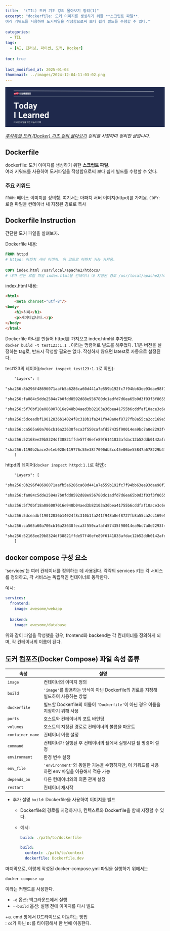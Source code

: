 ```yaml
---
title:  "(TIL) 도커 기초 강의 몰아보기 정리(1)"
excerpt: "dockerfile: 도커 이미지를 생성하기 위한 **스크립트 파일**.    
여러 키워드를 사용하여 도커파일을 작성함으로써 보다 쉽게 빌드를 수행할 수 있다."

categories:
  - TIL
tags:
  - [AI, 딥러닝, 파이썬, 도커, Docker]

toc: true

last_modified_at: 2025-01-03
thumbnail: ../images/2024-12-04-11-03-02.png
---
```

![](/images/../images/2024-12-04-11-03-02.png)

*[추석특집 도커 (Docker) 기초 강의 몰아보기](https://www.youtube.com/watch?v=IqnAiM1A0d8&list=PLlTylS8uB2fDLJRJCXqUowsOViG-ZKnWy&index=16) 강의를 시청하며 정리한 글입니다.*

## Dockerfile
dockerfile: 도커 이미지를 생성하기 위한 **스크립트 파일**.    
여러 키워드를 사용하여 도커파일을 작성함으로써 보다 쉽게 빌드를 수행할 수 있다.

### 주요 키워드
`FROM`: 베이스 이미지를 정의함. 여기서는 아파치 서버 이미지(httpd)를 가져옴.
`COPY`: 로컬 파일을 컨테이너 내 지정된 경로로 복사

## Dockerfile Instruction
간단한 도커 파일을 살펴보자. 

Dockerfile 내용:    
```dockerfile
FROM httpd 
# httpd: 아파치 서버 이미지. 위 코드로 아파치 기능 가져옴.

COPY index.html /usr/local/apache2/htdocs/
# 내가 만든 로컬 파일 index.html을 컨테이너 내 지정된 경로 /usr/local/apache2/htdocs/로 복사
```

index.html 내용:    
```html
<html>
    <meta charset="utf-8"/>
<body>
    <h1>하이</h1>
    <p>세이디입니다.</p>
</body>
</html>
```

Dockerfile 하나를 만들어 httpd를 가져오고 index.html을 추가했다.      
`docker build -t test123:1.1 .`이라는 명령어로 빌드를 해주었다.
  1.1은 버전을 설정하는 tag로, 반드시 작성할 필요는 없다. 작성하지 않으면 latest로 자동으로 설정된다.

test123의 레이어(`docker inspect test123:1.1`로 확인):   
```
    "Layers": [
        "sha256:8b296f48696071aafb5a6286ca60d441a7e559b192fc7f94bb63ee93dae98f17",   
        "sha256:fa084c5dde2584a7b0fdd8592d88e956780dc1adfd7d6ea65b0d3f03f3f86556",   
        "sha256:5f70bf18a086007016e948b04aed3b82103a36bea41755b6cddfaf10ace3c6ef",   
        "sha256:5dceadbf19012836b14024f8c310b1fa241f948a0ef8727fb8a55ca2cc169e52",   
        "sha256:ca565a60a706cb16a23638feca3f550cafafd57435f90014ea9bc7a8e2293f43",   
        "sha256:52168ee29b8324df38821ffde57f46efe89f6141833afdac12b52ddb0142afd6",   
        "sha256:1190b2bace2e1eb028e119776c55e38f7090db3cc45e06be55847a678229b4f4"    
    ]
```

httpd의 레이어(`docker inspect httpd:1.1`로 확인):   
```
    "Layers": [
        "sha256:8b296f48696071aafb5a6286ca60d441a7e559b192fc7f94bb63ee93dae98f17",  
        "sha256:fa084c5dde2584a7b0fdd8592d88e956780dc1adfd7d6ea65b0d3f03f3f86556",  
        "sha256:5f70bf18a086007016e948b04aed3b82103a36bea41755b6cddfaf10ace3c6ef",  
        "sha256:5dceadbf19012836b14024f8c310b1fa241f948a0ef8727fb8a55ca2cc169e52",  
        "sha256:ca565a60a706cb16a23638feca3f550cafafd57435f90014ea9bc7a8e2293f43",  
        "sha256:52168ee29b8324df38821ffde57f46efe89f6141833afdac12b52ddb0142afd6"   
    ]
```

## docker compose 구성 요소
'services'는 여러 컨테이너를 정의하는 데 사용된다. 각각의 services 키는 각 서비스를 정의하고, 각 서비스는 독립적인 컨테이너로 동작한다.

예시:   
```yml
services:
  frontend:
    image: awesome/webapp
  
  backend:
    image: awesome/database
```
위와 같이 파일을 작성했을 경우, frontend와 backend는 각 컨테이너를 정의하게 되며, 각 컨테이너의 이름이 된다. 

## 도커 컴포즈(Docker Compose) 파일 속성 종류
| 속성          | 설명                                                                                          |
| ----------- | ---------------------------------------------------------------------------------------------- |
| `image`       | 컨테이너의 이미지 정의                                                                         |
| `build`       | `'image'`를 활용하는 방식이 아닌 Dockerfile의 경로를 지정해 빌드하여 사용하는 방법                |
| `dockerfile`  | 빌드할 Dockerfile의 이름이 `'Dockerfile'`이 아닌 경우 이름을 지정하기 위해 사용                  |
| `ports`       | 호스트와 컨테이너의 포트 바인딩                                                                 |
| `volumes`     | 호스트의 지정된 경로로 컨테이너의 볼륨을 마운트                                                  |
| `container_name` | 컨테이너 이름 설정                                                                         |
| `command`     | 컨테이너가 실행된 후 컨테이너의 쉘에서 실행시킬 쉘 명령어 설정                             |
| `environment` | 환경 변수 설정                                                                                |
| `env_file`    | `'environment'`와 동일한 기능을 수행하지만, 이 키워드를 사용하면 env 파일을 이용해서 적용 가능     |
| `depends_on`  | 다른 컨테이너와의 의존 관계 설정                                                                |
| `restart`     | 컨테이너 재시작                                                                                |
- 추가 설명
`build`: Dockerfile을 사용하여 이미지를 빌드
  - Dockerfile의 경로를 지정하거나, 컨텍스트와 Dockerfile을 함께 지정할 수 있다. 
  - 예시:   
    
    ```yaml
    build: ./path/to/dockerfile
    ```

    ```yaml
    build: 
      context: ./path/to/context
      dockerfile: Dockerfile.dev
    ```

마지막으로, 이렇게 작성된 docker-compose.yml 파일을 실행하기 위해서는    
```
docker-compose up
```   
이라는 커맨드를 사용한다. 
- `-d` 옵션: 백그라운드에서 실행
- `--build` 옵션: 실행 전에 이미지를 다시 빌드

+a. cmd 창에서 D드라이브로 이동하는 방법    
: `cd`가 아닌 `D:`를 타이핑해서 한 번에 이동한다.